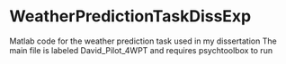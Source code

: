 # WeatherPredictionTaskDissExp
Matlab code for the weather prediction task used in my dissertation
The main file is labeled David_Pilot_4WPT and requires psychtoolbox to run
